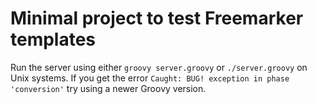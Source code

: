 # Minimal project to test Freemarker templates

Run the server using either `groovy server.groovy` or `./server.groovy` on Unix systems.
If you get the error `Caught: BUG! exception in phase 'conversion'` try using a newer Groovy version.